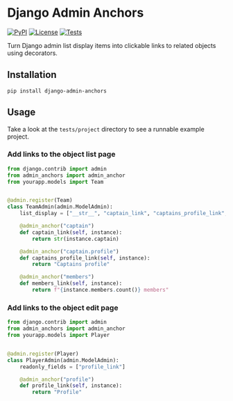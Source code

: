 # Django Admin Anchors

[![PyPI][pypi-image]][pypi-url]
[![License][license-image]][license-url]
[![Tests][tests-image]][tests-url]

[pypi-image]: https://img.shields.io/pypi/v/django-admin-anchors
[pypi-url]: https://pypi.org/project/django-admin-anchors/
[license-image]: https://img.shields.io/pypi/l/django-admin-anchors
[license-url]: https://github.com/DoctorJohn/django-admin-anchors/blob/master/LICENSE
[tests-image]: https://github.com/DoctorJohn/django-admin-anchors/workflows/Tests/badge.svg
[tests-url]: https://github.com/DoctorJohn/django-admin-anchors/actions

Turn Django admin list display items into clickable links to related objects using
decorators.

## Installation

`pip install django-admin-anchors`

## Usage

Take a look at the `tests/project` directory to see a runnable example project.

### Add links to the object list page

```python
from django.contrib import admin
from admin_anchors import admin_anchor
from yourapp.models import Team


@admin.register(Team)
class TeamAdmin(admin.ModelAdmin):
    list_display = ["__str__", "captain_link", "captains_profile_link", "members_link"]

    @admin_anchor("captain")
    def captain_link(self, instance):
        return str(instance.captain)

    @admin_anchor("captain.profile")
    def captains_profile_link(self, instance):
        return "Captains profile"

    @admin_anchor("members")
    def members_link(self, instance):
        return f"{instance.members.count()} members"
```

### Add links to the object edit page

```python
from django.contrib import admin
from admin_anchors import admin_anchor
from yourapp.models import Player


@admin.register(Player)
class PlayerAdmin(admin.ModelAdmin):
    readonly_fields = ["profile_link"]

    @admin_anchor("profile")
    def profile_link(self, instance):
        return "Profile"
```
